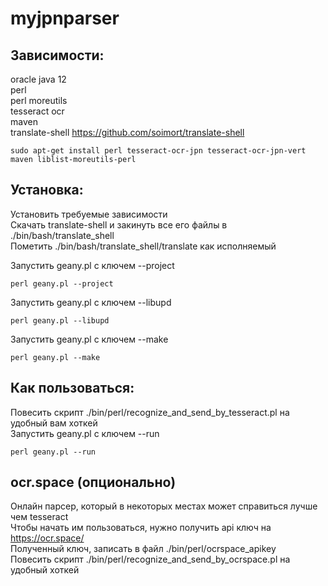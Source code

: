 # myjpnparser  
  
## Зависимости:  
  
oracle java 12  
perl  
perl moreutils  
tesseract ocr  
maven  
translate-shell https://github.com/soimort/translate-shell  
  
`sudo apt-get install perl tesseract-ocr-jpn tesseract-ocr-jpn-vert maven liblist-moreutils-perl`
  
  
## Установка:  

Установить требуемые зависимости  
Скачать translate-shell и закинуть все его файлы в ./bin/bash/translate_shell  
Пометить ./bin/bash/translate_shell/translate как исполняемый  

Запустить geany.pl c ключем --project  
  
`perl geany.pl --project`  

Запустить geany.pl c ключем --libupd  
  
`perl geany.pl --libupd`  
  

Запустить geany.pl c ключем --make  
  
`perl geany.pl --make`  
  
  
## Как пользоваться:  
  
Повесить скрипт ./bin/perl/recognize_and_send_by_tesseract.pl на удобный вам хоткей  
Запустить geany.pl c ключем --run  

`perl geany.pl --run`  
  
## ocr.space (опционально)

Онлайн парсер, который в некоторых местах может справиться лучше чем tesseract  
Чтобы начать им пользоваться, нужно получить api ключ на https://ocr.space/  
Полученный ключ, записать в файл ./bin/perl/ocrspace_apikey  
Повесить скрипт ./bin/perl/recognize_and_send_by_ocrspace.pl на удобный хоткей

